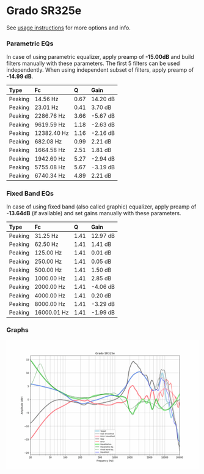 # Grado SR325e
See [usage instructions](https://github.com/jaakkopasanen/AutoEq#usage) for more options and info.

### Parametric EQs
In case of using parametric equalizer, apply preamp of **-15.00dB** and build filters manually
with these parameters. The first 5 filters can be used independently.
When using independent subset of filters, apply preamp of **-14.99 dB**.

| Type    | Fc          |    Q | Gain     |
|:--------|:------------|:-----|:---------|
| Peaking | 14.56 Hz    | 0.67 | 14.20 dB |
| Peaking | 23.01 Hz    | 0.41 | 3.70 dB  |
| Peaking | 2286.76 Hz  | 3.66 | -5.67 dB |
| Peaking | 9619.59 Hz  | 1.18 | -2.63 dB |
| Peaking | 12382.40 Hz | 1.16 | -2.16 dB |
| Peaking | 682.08 Hz   | 0.99 | 2.21 dB  |
| Peaking | 1664.58 Hz  | 2.51 | 1.81 dB  |
| Peaking | 1942.60 Hz  | 5.27 | -2.94 dB |
| Peaking | 5755.08 Hz  | 5.67 | -3.19 dB |
| Peaking | 6740.34 Hz  | 4.89 | 2.21 dB  |

### Fixed Band EQs
In case of using fixed band (also called graphic) equalizer, apply preamp of **-13.64dB**
(if available) and set gains manually with these parameters.

| Type    | Fc          |    Q | Gain     |
|:--------|:------------|:-----|:---------|
| Peaking | 31.25 Hz    | 1.41 | 12.97 dB |
| Peaking | 62.50 Hz    | 1.41 | 1.41 dB  |
| Peaking | 125.00 Hz   | 1.41 | 0.01 dB  |
| Peaking | 250.00 Hz   | 1.41 | 0.05 dB  |
| Peaking | 500.00 Hz   | 1.41 | 1.50 dB  |
| Peaking | 1000.00 Hz  | 1.41 | 2.85 dB  |
| Peaking | 2000.00 Hz  | 1.41 | -4.06 dB |
| Peaking | 4000.00 Hz  | 1.41 | 0.20 dB  |
| Peaking | 8000.00 Hz  | 1.41 | -3.29 dB |
| Peaking | 16000.01 Hz | 1.41 | -1.99 dB |

### Graphs
![](./Grado%20SR325e.png)